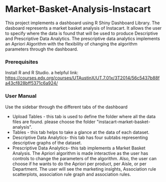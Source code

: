 # Market-Basket-Analysis-Instacart
This project implements a dashboard using R Shiny Dashboard Library. The dasboard represents a market basket analysis of Instacart. It allows
the user to specify where the data is found that will be used to produce Descriptive and Prescriptive Data Analytics. The prescriptive data 
analytics implements an Apriori Algorithm with the flexibility of changing the algorithm parameters through the dashboard.

### Prerequisites
Install R and R Studio.
a helpful link: https://courses.edx.org/courses/UTAustinX/UT.7.01x/3T2014/56c5437b88fa43cf828bff5371c6a924/

### User Manual
Use the sidebar through the different tabs of the dashboard
* Upload Tables - this tab is used to define the folder where all the data files are found. please choose the folder "instacart-market-basket-analysis".
* Tables - this tab helps to take a glance at the data of each dataset.
* Descriptive Data Analytics- this tab has four subtabs representing descriptive graphs of the dataset.
* Prescriptive Data Analytics- this tab implements a Market Basket Analysis. The Apriori algorithm is made interactive as the user has controls to change the parameters of the algorithm. Also, the user can choose if he wants to do the Apriori per product, per Aisle, or per Department. The user will see the marketing insights, Association rule scatterplots, association rule graph and association rules.
